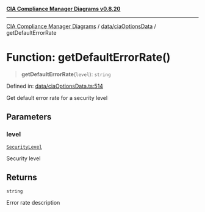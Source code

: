 [**CIA Compliance Manager Diagrams v0.8.20**](../../../README.md)

***

[CIA Compliance Manager Diagrams](../../../modules.md) / [data/ciaOptionsData](../README.md) / getDefaultErrorRate

# Function: getDefaultErrorRate()

> **getDefaultErrorRate**(`level`): `string`

Defined in: [data/ciaOptionsData.ts:514](https://github.com/Hack23/cia-compliance-manager/blob/9180e2700dca841f6711d7243c036db4de73db57/src/data/ciaOptionsData.ts#L514)

Get default error rate for a security level

## Parameters

### level

[`SecurityLevel`](../../../types/cia/type-aliases/SecurityLevel.md)

Security level

## Returns

`string`

Error rate description
